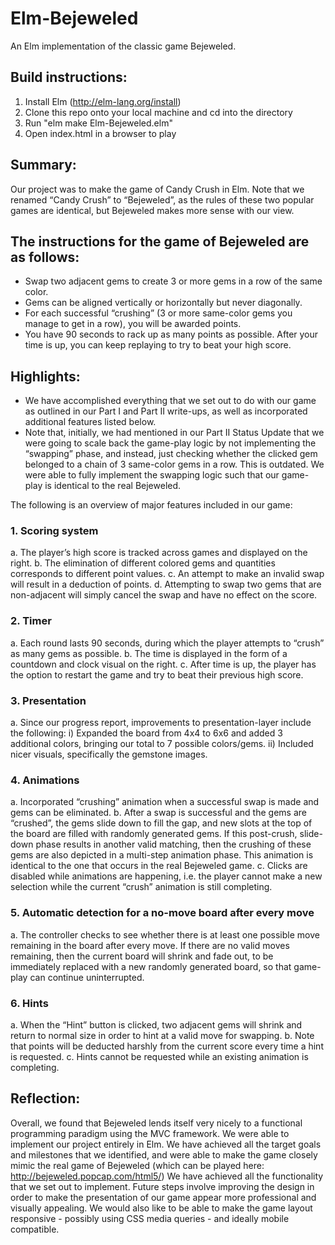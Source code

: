 # Elm-Bejeweled
An Elm implementation of the classic game Bejeweled.

## Build instructions:
1. Install Elm (http://elm-lang.org/install)
2. Clone this repo onto your local machine and cd into the directory
3. Run "elm make Elm-Bejeweled.elm"
4. Open index.html in a browser to play

## Summary:
Our project was to make the game of Candy Crush in Elm.  Note that we renamed “Candy Crush” to “Bejeweled”, as the rules of these two popular games are identical, but Bejeweled makes more sense with our view.

## The instructions for the game of Bejeweled are as follows:
- Swap two adjacent gems to create 3 or more gems in a row of the same color.
- Gems can be aligned vertically or horizontally but never diagonally.
- For each successful “crushing” (3 or more same-color gems you manage to get in a row), you will be awarded points.
- You have 90 seconds to rack up as many points as possible.  After your time is up, you can keep replaying to try to beat your high score.

## Highlights:
- We have accomplished everything that we set out to do with our game as outlined in our Part I and Part II write-ups, as well as incorporated additional features listed below.
- Note that, initially, we had mentioned in our Part II Status Update that we were going to scale back the game-play logic by not implementing the “swapping” phase, and instead, just checking whether the clicked gem belonged to a chain of 3 same-color gems in a row.  This is outdated.  We were able to fully implement the swapping logic such that our game-play is identical to the real Bejeweled.

The following is an overview of major features included in our game:

### 1. Scoring system
  a. The player’s high score is tracked across games and displayed on the right.
  b. The elimination of different colored gems and quantities corresponds to different point values.
  c. An attempt to make an invalid swap will result in a deduction of points.
  d. Attempting to swap two gems that are non-adjacent will simply cancel the swap and have no effect on the score.

### 2. Timer
  a. Each round lasts 90 seconds, during which the player attempts to “crush” as many gems as possible.
  b. The time is displayed in the form of a countdown and clock visual on the right.
  c. After time is up, the player has the option to restart the game and try to beat their previous high score.

### 3. Presentation
  a. Since our progress report, improvements to presentation-layer include the following:
    i) Expanded the board from 4x4 to 6x6 and added 3 additional colors, bringing our total to 7 possible colors/gems.
    ii) Included nicer visuals, specifically the gemstone images.

### 4. Animations
  a. Incorporated “crushing” animation when a successful swap is made and gems can be eliminated.
  b. After a swap is successful and the gems are “crushed”, the gems slide down to fill the gap, and new slots at the top of the board are filled with randomly generated gems.  If this post-crush, slide-down phase results in another valid matching, then the crushing of these gems are also depicted in a multi-step animation phase.  This animation is identical to the one that occurs in the real Bejeweled game.
  c. Clicks are disabled while animations are happening, i.e. the player cannot make a new selection while the current “crush” animation is still completing.

### 5. Automatic detection for a no-move board after every move
  a. The controller checks to see whether there is at least one possible move remaining in the board after every move.  If there are no valid moves remaining, then the current board will shrink and fade out, to be immediately replaced with a new randomly generated board, so that game-play can continue uninterrupted.

### 6. Hints
  a. When the “Hint” button is clicked, two adjacent gems will shrink and return to normal size in order to hint at a valid move for swapping.
  b. Note that points will be deducted harshly from the current score every time a hint is requested.
  c. Hints cannot be requested while an existing animation is completing.

## Reflection:
Overall, we found that Bejeweled lends itself very nicely to a functional programming paradigm using the MVC framework.  We were able to implement our project entirely in Elm.  We have achieved all the target goals and milestones that we identified, and were able to make the game closely mimic the real game of Bejeweled (which can be played here: http://bejeweled.popcap.com/html5/)  We have achieved all the functionality that we set out to implement.  Future steps involve improving the design in order to make the presentation of our game appear more professional and visually appealing.  We would also like to be able to make the game layout responsive - possibly using CSS media queries - and ideally mobile compatible.
